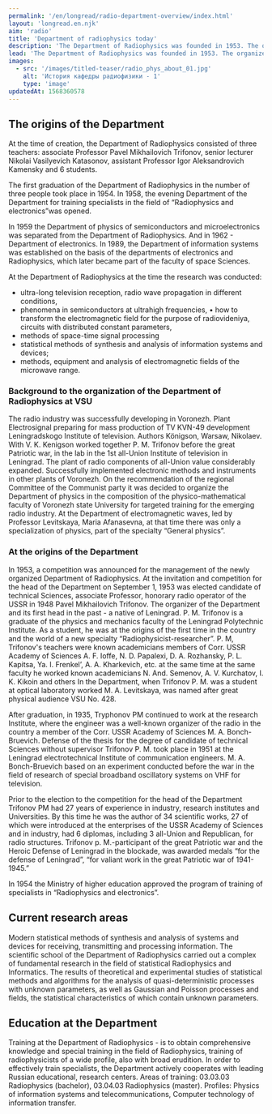```yaml
---
permalink: '/en/longread/radio-department-overview/index.html'
layout: 'longread.en.njk'
aim: 'radio'
title: 'Department of radiophysics today'
description: 'The Department of Radiophysics was founded in 1953. The organizer of the Department and its first...'
lead: 'The Department of Radiophysics was founded in 1953. The organizer of the Department and its first head was candidate of technical Sciences, associate Professor Pavel Mikhailovich Trifonov (1909-1992).'
images:
  - src: '/images/titled-teaser/radio_phys_about_01.jpg'
    alt: 'История кафедры радиофизики - 1'
    type: 'image'
updatedAt: 1568360578
---
```

The origins of the Department
-----------------------------

At the time of creation, the Department of Radiophysics consisted of three teachers: associate Professor Pavel Mikhailovich Trifonov, senior lecturer Nikolai Vasilyevich Katasonov, assistant Professor Igor Aleksandrovich Kamensky and 6 students.

The first graduation of the Department of Radiophysics in the number of three people took place in 1954. In 1958, the evening Department of the Department for training specialists in the field of “Radiophysics and electronics”was opened.

In 1959 the Department of physics of semiconductors and microelectronics was separated from the Department of Radiophysics. And in 1962 - Department of electronics. In 1989, the Department of information systems was established on the basis of the departments of electronics and Radiophysics, which later became part of the faculty of space Sciences.

At the Department of Radiophysics at the time the research was conducted:

- ultra-long television reception, radio wave propagation in different conditions,
- phenomena in semiconductors at ultrahigh frequencies, • how to transform the electromagnetic field for the purpose of radiovideniya, circuits with distributed constant parameters,
- methods of space-time signal processing
- statistical methods of synthesis and analysis of information systems and devices;
- methods, equipment and analysis of electromagnetic fields of the microwave range.

### Background to the organization of the Department of Radiophysics at VSU

The radio industry was successfully developing in Voronezh. Plant Electrosignal preparing for mass production of TV KVN-49 development Leningradskogo Institute of television. Authors Königson, Warsaw, Nikolaev. With V. K. Kenigson worked together P. M. Trifonov before the great Patriotic war, in the lab in the 1st all-Union Institute of television in Leningrad. The plant of radio components of all-Union value considerably expanded. Successfully implemented electronic methods and instruments in other plants of Voronezh. On the recommendation of the regional Committee of the Communist party it was decided to organize the Department of physics in the composition of the physico-mathematical faculty of Voronezh state University for targeted training for the emerging radio industry. At the Department of electromagnetic waves, led by Professor Levitskaya, Maria Afanasevna, at that time there was only a specialization of physics, part of the specialty “General physics”.

### At the origins of the Department

In 1953, a competition was announced for the management of the newly organized Department of Radiophysics. At the invitation and competition for the head of the Department on September 1, 1953 was elected candidate of technical Sciences, associate Professor, honorary radio operator of the USSR in 1948 Pavel Mikhailovich Trifonov. The organizer of the Department and its first head in the past - a native of Leningrad. P. M. Trifonov is a graduate of the physics and mechanics faculty of the Leningrad Polytechnic Institute. As a student, he was at the origins of the first time in the country and the world of a new specialty “Radiophysicist-researcher”. P. M, Trifonov's teachers were known academicians members of Corr. USSR Academy of Sciences A. F. Ioffe, N. D. Papalexi, D. A. Rozhansky, P. L. Kapitsa, Ya. I. Frenkel’, A. A. Kharkevich, etc. at the same time at the same faculty he worked known academicians N. And. Semenov, A. V. Kurchatov, I. K. Kikoin and others In the Department, when Trifonov P. M. was a student at optical laboratory worked M. A. Levitskaya, was named after great physical audience VSU No. 428.

After graduation, in 1935, Tryphonov PM continued to work at the research Institute, where the engineer was a well-known organizer of the radio in the country a member of the Corr. USSR Academy of Sciences M. A. Bonch-Bruevich. Defense of the thesis for the degree of candidate of technical Sciences without supervisor Trifonov P. M. took place in 1951 at the Leningrad electrotechnical Institute of communication engineers. M. A. Bonch-Bruevich based on an experiment conducted before the war in the field of research of special broadband oscillatory systems on VHF for television.

Prior to the election to the competition for the head of the Department Trifonov PM had 27 years of experience in industry, research institutes and Universities. By this time he was the author of 34 scientific works, 27 of which were introduced at the enterprises of the USSR Academy of Sciences and in industry, had 6 diplomas, including 3 all-Union and Republican, for radio structures. Trifonov p. M.-participant of the great Patriotic war and the Heroic Defense of Leningrad in the blockade, was awarded medals “for the defense of Leningrad”, “for valiant work in the great Patriotic war of 1941-1945.”

In 1954 the Ministry of higher education approved the program of training of specialists in “Radiophysics and electronics”.

Current research areas
----------------------

Modern statistical methods of synthesis and analysis of systems and devices for receiving, transmitting and processing information. The scientific school of the Department of Radiophysics carried out a complex of fundamental research in the field of statistical Radiophysics and Informatics. The results of theoretical and experimental studies of statistical methods and algorithms for the analysis of quasi-deterministic processes with unknown parameters, as well as Gaussian and Poisson processes and fields, the statistical characteristics of which contain unknown parameters.

Education at the Department
---------------------------

Training at the Department of Radiophysics - is to obtain comprehensive knowledge and special training in the field of Radiophysics, training of radiophysicists of a wide profile, also with broad erudition. In order to effectively train specialists, the Department actively cooperates with leading Russian educational, research centers. Areas of training: 03.03.03 Radiophysics (bachelor), 03.04.03 Radiophysics (master). Profiles: Physics of information systems and telecommunications, Computer technology of information transfer.
